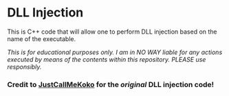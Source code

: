# DLL Injection

This is C++ code that will allow one to perform DLL injection based on the name of the executable.

*This is for educational purposes only.
I am in NO WAY liable for any actions executed by means of the contents within this
repository. PLEASE use responsibly.*

### Credit to [JustCallMeKoko](https://github.com/justcallmekoko) for the *original* DLL injection code!
